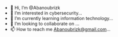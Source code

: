 - 👋 Hi, I’m @Abanoubrizk
- 👀 I’m interested in cybersecurity...
- 🌱 I’m currently learning information technology...
- 💞️ I’m looking to collaborate on ...
- 📫 How to reach me Abanoubrizk@gmail.com...

<!---
Abanoubrizk/Abanoubrizk is a ✨ special ✨ repository because its `README.md` (this file) appears on your GitHub profile.
You can click the Preview link to take a look at your changes.
--->
